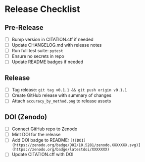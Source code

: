 # Release Checklist

## Pre-Release
- [ ] Bump version in CITATION.cff if needed
- [ ] Update CHANGELOG.md with release notes
- [ ] Run full test suite: `pytest`
- [ ] Ensure no secrets in repo
- [ ] Update README badges if needed

## Release
- [ ] Tag release: `git tag v0.1.1 && git push origin v0.1.1`
- [ ] Create GitHub release with summary of changes
- [ ] Attach `accuracy_by_method.png` to release assets

## DOI (Zenodo)
- [ ] Connect GitHub repo to Zenodo
- [ ] Mint DOI for the release
- [ ] Add DOI badge to README: `[![DOI](https://zenodo.org/badge/DOI/10.5281/zenodo.XXXXXXX.svg)](https://zenodo.org/badge/latestdoi/XXXXXXX)`
- [ ] Update CITATION.cff with DOI
